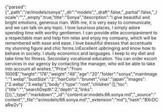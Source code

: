 {"parsed":{"_path":"/ar/models/sonya","_dir":"models","_draft":false,"_partial":false,"_locale":"","_empty":true,"title":"Sonya","description":"I give beautiful and bright emotions, generous man. With me, it is very easy to communicate, and we can talk on any topic. I love luxurious places, I simply adore spending time with worthy gentlemen. I can provide elite accompaniment to a respectable man and help him relax and enjoy my company, which will be remembered with ease and ease. I love beautiful dresses that accentuate my stunning figure and chic forms.\nExcellent upbringing and know how to behave in society. I study economics and languages. I keep to my diet and take time for fitness. Secondary vocational education. You can order escort services in our agency by contacting the manager, who will be able to take into account all wishes.","Price":"From 1000$","height":"178","weight":"48","age":"20","folder":"sonya","mainImage":"1.webp","bustSize":"2","hairColor":"brunet","visa":"japan","images":["2.webp","3.webp"],"body":{"type":"root","children":[],"toc":{"title":"","searchDepth":2,"depth":2,"links":[]}},"_type":"markdown","_id":"content:ar:models:66.sonya.md","_source":"content","_file":"ar/models/66.sonya.md","_extension":"md"},"hash":"BXrDCaRw2v"}